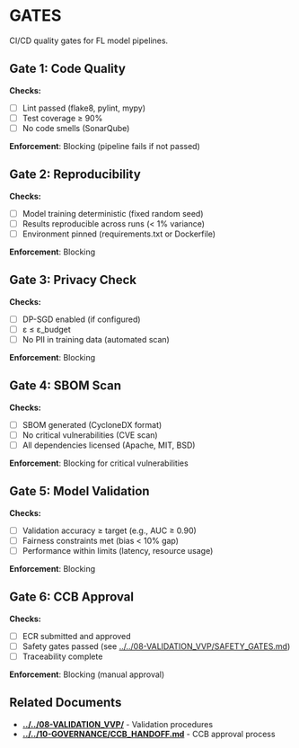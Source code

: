 # GATES

CI/CD quality gates for FL model pipelines.

## Gate 1: Code Quality

**Checks:**
- [ ] Lint passed (flake8, pylint, mypy)
- [ ] Test coverage ≥ 90%
- [ ] No code smells (SonarQube)

**Enforcement**: Blocking (pipeline fails if not passed)

## Gate 2: Reproducibility

**Checks:**
- [ ] Model training deterministic (fixed random seed)
- [ ] Results reproducible across runs (< 1% variance)
- [ ] Environment pinned (requirements.txt or Dockerfile)

**Enforcement**: Blocking

## Gate 3: Privacy Check

**Checks:**
- [ ] DP-SGD enabled (if configured)
- [ ] ε ≤ ε_budget
- [ ] No PII in training data (automated scan)

**Enforcement**: Blocking

## Gate 4: SBOM Scan

**Checks:**
- [ ] SBOM generated (CycloneDX format)
- [ ] No critical vulnerabilities (CVE scan)
- [ ] All dependencies licensed (Apache, MIT, BSD)

**Enforcement**: Blocking for critical vulnerabilities

## Gate 5: Model Validation

**Checks:**
- [ ] Validation accuracy ≥ target (e.g., AUC ≥ 0.90)
- [ ] Fairness constraints met (bias < 10% gap)
- [ ] Performance within limits (latency, resource usage)

**Enforcement**: Blocking

## Gate 6: CCB Approval

**Checks:**
- [ ] ECR submitted and approved
- [ ] Safety gates passed (see [../../08-VALIDATION_VVP/SAFETY_GATES.md](../../08-VALIDATION_VVP/SAFETY_GATES.md))
- [ ] Traceability complete

**Enforcement**: Blocking (manual approval)

## Related Documents

- [**../../08-VALIDATION_VVP/**](../../08-VALIDATION_VVP/) -  Validation procedures
- [**../../10-GOVERNANCE/CCB_HANDOFF.md**](../../10-GOVERNANCE/CCB_HANDOFF.md) - CCB approval process
